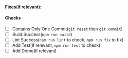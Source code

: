 #### Fixes(if relevant): 

#### Checks

+ [ ] Contains Only One Commit(`git reset` then `git commit`)
+ [ ] Build Success(`npm run build`)
+ [ ] Lint Success(`npm run lint` to check, `npm run fix` to fix)
+ [ ] Add Test(if relevant, `npm run test` to check)
+ [ ] Add Demo(if relevant)
